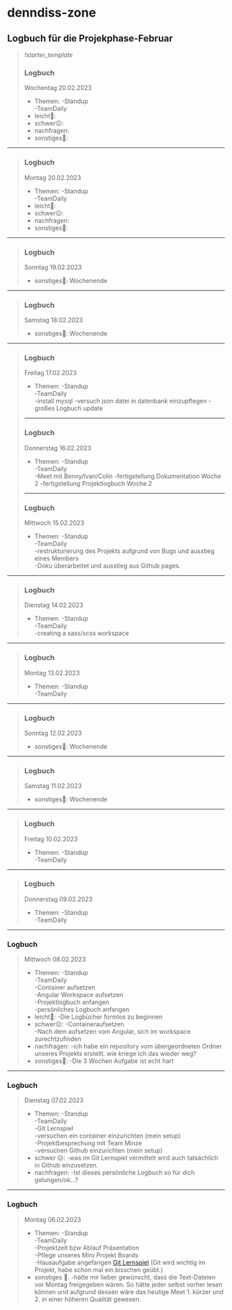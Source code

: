 # denndiss-zone
## Logbuch für die Projekphase-Februar
> *!starter_template*
> ### Logbuch 
> Wochentag 20.02.2023
> - Themen:       -Standup  
>                 -TeamDaily  
> - leicht🙂:
> - schwer☹️:
> - nachfragen:
> - sonstiges🤷:
---

> ### Logbuch 
> Montag 20.02.2023
> - Themen:       -Standup  
>                 -TeamDaily  
> - leicht🙂:
> - schwer☹️:
> - nachfragen:
> - sonstiges🤷:
---
> ### Logbuch 
> Sonntag 19.02.2023
> - sonstiges🤷: Wochenende
---  
> ### Logbuch 
> Samstag 18.02.2023
> - sonstiges🤷: Wochenende
--- 
> ### Logbuch 
> Freitag 17.02.2023
> - Themen:       -Standup  
>                 -TeamDaily  
>                 -install mysql
>                 -versuch json datei in datenbank einzupflegen
>                 -großes Logbuch update
>---
> ### Logbuch 
> Donnerstag 16.02.2023
> - Themen:       -Standup  
>                 -TeamDaily  
>                 -Meet mit Benny/Ivan/Colin
>                 -fertigstellung Dokumentation Woche 2
>                 -fertigstellung Projektlogbuch Woche 2
>---
> ### Logbuch 
> Mittwoch 15.02.2023
> - Themen:       -Standup  
>                 -TeamDaily  
>                 -restrukturierung des Projekts aufgrund von Bugs und ausstieg eines Members  
>                 -Doku überarbeitet und ausstieg aus Github pages.
---
> ### Logbuch 
> Dienstag 14.02.2023
> - Themen:       -Standup  
>                 -TeamDaily  
>                 -creating a sass/scss workspace
--- 
> ### Logbuch 
> Montag 13.02.2023
> - Themen:       -Standup  
>                 -TeamDaily 
--- 
> ### Logbuch 
> Sonntag 12.02.2023
> - sonstiges🤷: Wochenende
---  
> ### Logbuch 
> Samstag 11.02.2023
> - sonstiges🤷: Wochenende
--- 
> ### Logbuch 
> Freitag 10.02.2023
> - Themen:       -Standup  
>                 -TeamDaily
--- 
> ### Logbuch 
> Donnerstag 09.02.2023
> - Themen:       -Standup  
>                 -TeamDaily
--- 
### Logbuch
> Mittwoch 08.02.2023
> - Themen:       -Standup  
>                 -TeamDaily  
>                 -Container aufsetzen  
>                 -Angular Workspace aufsetzen  
>                 -Projektlogbuch anfangen  
>                 -persönliches Logbuch anfangen
> - leicht🙂:     -Die Logbücher formlos zu beginnen       
> - schwer☹️:     -Containeraufsetzen  
>                 -Nach dem aufsetzen vom Angular, sich im workspace zurechtzufinden
> - nachfragen:   -ich habe ein repository vom übergeordneten Ordner unseres Projekts erstellt. wie kriege ich das wieder weg?
> - sonstiges🤷:  -Die 3 Wochen Aufgabe ist echt hart
---
### Logbuch
> Dienstag 07.02.2023
> - Themen:       -Standup  
>                 -TeamDaily  
>                 -Git Lernspiel  
>                 -versuchen ein container einzurichten (mein setup)  
>                 -Projektbesprechung mit Team Minze  
>                 -versuchen Github einzurichten (mein setup)
> - schwer ☹️:    -was im Git Lernspiel vermittelt wird auch tatsächlich in Github einzusetzen.  
> - nachfragen:   -Ist dieses persönliche Logbuch so für dich gelungen/ok…?
---
### Logbuch 
> Montag 06.02.2023
> - Themen:       -Standup  
>                 -TeamDaily  
>                 -Projektzeit bzw Ablauf Präsentation  
>                 -Pflege unseres Miro Projekt Boards  
>                 -Hausaufgabe angefangen [Git Lernspiel](https://learngitbranching.js.org/?locale=de_DE)
>                  (Git wird wichtig im Projekt, habe schon mal ein bisschen geübt.)
> - sonstiges 🤷: -hätte mir lieber gewünscht, dass die Text-Dateien vor Montag freigegeben wären.
>                  So hätte jeder selbst vorher lesen können und 
>                  aufgrund dessen wäre das heutige Meet 1. kürzer und 2. in einer höheren Qualität gewesen.
